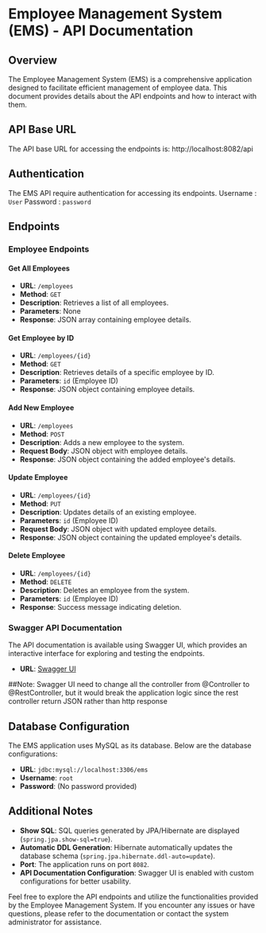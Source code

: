 # Employee Management System (EMS) - API Documentation

## Overview

The Employee Management System (EMS) is a comprehensive application designed to facilitate efficient management of employee data. This document provides details about the API endpoints and how to interact with them.

## API Base URL

The API base URL for accessing the endpoints is: http://localhost:8082/api

## Authentication

The EMS API require authentication for accessing its endpoints.
Username : `User`
Password : `password`

## Endpoints

### Employee Endpoints

#### Get All Employees

- **URL**: `/employees`
- **Method**: `GET`
- **Description**: Retrieves a list of all employees.
- **Parameters**: None
- **Response**: JSON array containing employee details.

#### Get Employee by ID

- **URL**: `/employees/{id}`
- **Method**: `GET`
- **Description**: Retrieves details of a specific employee by ID.
- **Parameters**: `id` (Employee ID)
- **Response**: JSON object containing employee details.

#### Add New Employee

- **URL**: `/employees`
- **Method**: `POST`
- **Description**: Adds a new employee to the system.
- **Request Body**: JSON object with employee details.
- **Response**: JSON object containing the added employee's details.

#### Update Employee

- **URL**: `/employees/{id}`
- **Method**: `PUT`
- **Description**: Updates details of an existing employee.
- **Parameters**: `id` (Employee ID)
- **Request Body**: JSON object with updated employee details.
- **Response**: JSON object containing the updated employee's details.

#### Delete Employee

- **URL**: `/employees/{id}`
- **Method**: `DELETE`
- **Description**: Deletes an employee from the system.
- **Parameters**: `id` (Employee ID)
- **Response**: Success message indicating deletion.

### Swagger API Documentation

The API documentation is available using Swagger UI, which provides an interactive interface for exploring and testing the endpoints.

- **URL**: [Swagger UI](http://localhost:8082/api/swagger-ui.html)

##Note:
Swagger UI need to change all the controller from @Controller to @RestController, but it would break the application logic since the rest controller return JSON rather than http response

## Database Configuration

The EMS application uses MySQL as its database. Below are the database configurations:

- **URL**: `jdbc:mysql://localhost:3306/ems`
- **Username**: `root`
- **Password**: (No password provided)

## Additional Notes

- **Show SQL**: SQL queries generated by JPA/Hibernate are displayed (`spring.jpa.show-sql=true`).
- **Automatic DDL Generation**: Hibernate automatically updates the database schema (`spring.jpa.hibernate.ddl-auto=update`).
- **Port**: The application runs on port `8082`.
- **API Documentation Configuration**: Swagger UI is enabled with custom configurations for better usability.

Feel free to explore the API endpoints and utilize the functionalities provided by the Employee Management System. If you encounter any issues or have questions, please refer to the documentation or contact the system administrator for assistance.

